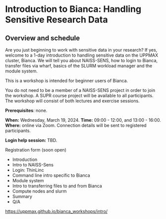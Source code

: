 # Introduction to Bianca: Handling Sensitive Research Data

## Overview and schedule
Are you just beginning to work with sensitive data in your research? If yes, welcome to a 1-day introduction to handling sensitive data on the UPPMAX cluster, Bianca. We will tell you about NAISS-SENS, how to login to Bianca, transfer files via wharf, basics of the SLURM workload manager and the module system.

This is a workshop is intended for beginner users of Bianca.

You do not need to be a member of a NAISS-SENS project in order to join the workshop. A SUPR course project will be available to all participants. The workshop will consist of both lectures and exercise sessions.

**Prerequisites**: none.

**When:** Wednesday, March 19, 2024.
**Time:** 09:00 - 12:00, and 13:00 - 16:00.
**Where:** online via Zoom. Connection details will be sent to registered participants.

**Login help session:** TBD.

Registration form (soon open)

- Introduction
- Intro to NAISS-Sens
- Login: ThinLinc
- Command line intro specific to Bianca
- Module system
- Intro to transferring files to and from Bianca
- Compute nodes and slurm
- Summary
- Q/A

<https://uppmax.github.io/bianca_workshops/intro/>
